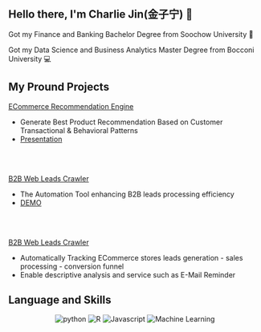 ## Hello there, I'm Charlie Jin(金子宁) 👋

Got my Finance and Banking Bachelor Degree from Soochow University 🔷

Got my Data Science and Business Analytics Master Degree from Bocconi University 💻

## My Pround Projects
<EcomEngine>
  <a href="https://github.com/ZiningJin/ECom_RecomEngine/">
    <p>ECommerce Recommendation Engine</p>
  </a>
  <ul align="left">
    <li>Generate Best Product Recommendation Based on Customer Transactional & Behavioral Patterns</li>
    <li><a href="https://www.youtube.com/watch?v=yF1Yq3w6E9Q">Presentation</a></li>
  </ul>
</EcomEngine>
<br></br>
<WebCrawler>
  <a href="https://github.com/ZiningJin/WebCrawler/">
    <p>B2B Web Leads Crawler</p>
  </a>
  <ul align="left">
    <li>The Automation Tool enhancing B2B leads processing efficiency</li>
    <li><a href="https://webcrawler-leads.com">DEMO</a></li>
  </ul>
</WebCrawler>
<br></br>
<EComTracker>
  <a href="https://github.com/ZiningJin/LeadsTracker">
    <p>B2B Web Leads Crawler</p>
  </a>
  <ul align="left">
    <li>Automatically Tracking ECommerce stores leads generation - sales processing - conversion funnel</li>
    <li>Enable descriptive analysis and service such as E-Mail Reminder</li>
  </ul>
</EComTracker>

## Language and Skills
<p align="center">
  <img src="https://img.shields.io/badge/-python-blue?style=flat-square" alt="python">
  <img src="https://img.shields.io/badge/-R-827a75?style=flat-square" alt="R">
  <img src="https://img.shields.io/badge/-javascript-blue?style=flat-square" alt="Javascript">
  <img src="https://img.shields.io/badge/-Machine%20Learning-171e1c?style=flat-square" alt="Machine Learning">
</p>
